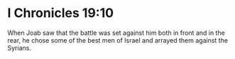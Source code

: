 # I Chronicles 19:10

When Joab saw that the battle was set against him both in front and in the rear, he chose some of the best men of Israel and arrayed them against the Syrians.
